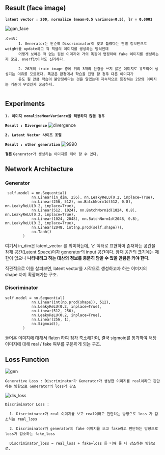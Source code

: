 ## Result (face image)
**`latent vector : 200, normalize (mean=0.5 variance=0.5), lr = 0.0001`**

![gan_face](https://user-images.githubusercontent.com/51018265/75560311-45b89c00-5a88-11ea-8d72-736843a94907.png)

```
궁금증:
      1. Generator는 단순히 Discriminator이 맞고 틀렸다는 판별 정보만으로 weight를 update하고 각 픽셀의 이미지를 생성하는 방식인데
      어떻게 보여준 적 없는 원본 이미지와 거의 똑같이 맵핑하여 fake 이미지를 생성하는지 궁금. overfit이라도 신기하다.
      
      2. 26개의 train image 중에 위의 3개의 안경을 쓰지 않은 이미지로 유도되어 생성되는 이유를 모르겠다. 똑같은 환경에서 학습을 진행 할 경우 다른 이미지가
      유도 될 만큼 학습이 불안정하다는 것을 알겠는데 지속적으로 등장하는 2장의 이미지는 기준이 무엇인지 궁금하다.
      
```

## Experiments

**`1. 이미지 nomalizeMeanVariance을 적용하지 않을 경우`**

**`Result : Divergence`**
![divergence](https://user-images.githubusercontent.com/51018265/75564143-f033bd80-5a8e-11ea-9a43-db6853841491.png)

**`2. Latent Vector 사이즈 조절`**

**`Result : other generation`**
![9990](https://user-images.githubusercontent.com/51018265/75603322-89ef7f00-5b10-11ea-9714-8581b8ffe41e.png)


**`결론`** 
`Generator가 생성하는 이미지를 제어 할 수 없다.`

## Network Architecture

### Generator
```
 self.model = nn.Sequential(
            nn.Linear(in_dim, 256), nn.LeakyReLU(0.2, inplace=True),
            nn.Linear(256, 512), nn.BatchNorm1d(512, 0.8), nn.LeakyReLU(0.2, inplace=True),
            nn.Linear(512, 1024), nn.BatchNorm1d(1024, 0.8), nn.LeakyReLU(0.2, inplace=True),
            nn.Linear(1024, 2048), nn.BatchNorm1d(2048, 0.8), nn.LeakyReLU(0.2, inplace=True),
            nn.Linear(2048, int(np.prod(self.shape))),
            nn.Tanh()
        )
```
여기서 in_dim은 latent_vector 를 의미하는데, ‘z’ 벡터로 표현하며 존재하는 공간을 잠재 공간(Latent Space)이자 generator의 input 공간이다.
잠재 공간의 크기에는 제한이 없으나 **나타내려고 하는 대상의 정보를 충분히 담을 수 있을 만큼은 커야 한다.**

직관적으로 이를 살펴보면, latent vector를 시작으로 생성하고자 하는 이미지의 shape 까지 확장해가는 구조.

### Discriminator
```
self.model = nn.Sequential(
            nn.Linear(int(np.prod(shape)), 512),
            nn.LeakyReLU(0.2, inplace=True),
            nn.Linear(512, 256),
            nn.LeakyReLU(0.2, inplace=True),
            nn.Linear(256, 1),
            nn.Sigmoid(),
        )
```

들어온 이미지에 대해서 flaten 하여 점차 축소해가며, 결국 sigmoid를 통과하여 해당 이미지에 대해 real / fake 여부를 구분하게 되는 구조.


## Loss Function

![gen](https://user-images.githubusercontent.com/51018265/75559215-697ae280-5a86-11ea-99a4-5a39124d1f6a.png)

`Generative Loss : Discriminator가 Generator가 생성한 이미지를 real이라고 판단하는 방향으로 Generator의 loss가 감소`

![dis_loss](https://user-images.githubusercontent.com/51018265/75559220-6b44a600-5a86-11ea-9a47-205b7e28174a.png)

```
Discriminator Loss : 

  1. Discriminator가 real 이미지를 보고 real이라고 판단하는 방향으로 loss 가 감소하는 real_loss
  
  2. Discriminator가 generator의 fake 이미지를 보고 fake라고 판단하는 방향으로 loss가 감소하는 fake_loss
  
  Discriminator_loss = real_loss + fake+loss 를 더해 둘 다 감소하는 방향으로.
```
